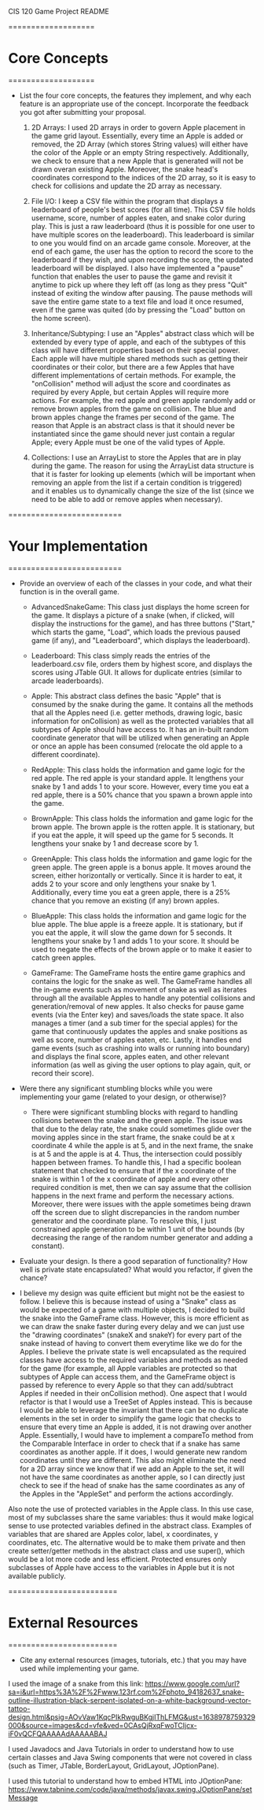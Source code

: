 CIS 120 Game Project README


===================
# Core Concepts #
===================

- List the four core concepts, the features they implement, and why each feature is an appropriate use of the concept. Incorporate the feedback you got after submitting your proposal.

  1. 2D Arrays: I used 2D arrays in order to govern Apple placement in the game grid layout. Essentially, every time an Apple is added or removed, the 2D Array (which stores String values) will either have the color of the Apple or an empty String respectively. Additionally, we check to ensure that a new Apple that is generated will not be drawn overan existing Apple. Moreover, the snake head's coordinates correspond to the indices of the 2D array, so it is easy to check for collisions and update the 2D array as necessary.

  2. File I/O: I keep a CSV file within the program that displays a leaderboard of people's best scores (for all time). This CSV file holds username, score, number of apples eaten, and snake color during play. This is just a raw leaderboard (thus it is possible for one user to have multiple scores on the leaderboard). This leaderboard is similar to one you would find on an arcade game console. Moreover, at the end of each game, the user has the option to record the score to the leaderboard if they wish, and upon recording the score, the updated leaderboard will be displayed. I also have implemented a "pause" function that enables the user to pause the game and revisit it anytime to pick up where they left off (as long as they press "Quit" instead of exiting the window after pausing. The pause methods will save the entire game state to a text file and load it once resumed, even if the game was quited (do by pressing the "Load" button on the home screen).

  3. Inheritance/Subtyping: I use an "Apples" abstract class which will be extended by every type of apple, and each of the subtypes of this class will have different properties based on their special power. Each apple will have multiple shared methods such as getting their coordinates or their color, but there are a few Apples that have different implementations of certain methods. For example, the "onCollision" method will adjust the score and coordinates as required by every Apple, but certain Apples will require more actions. For example, the red apple and green apple randomly add or remove brown apples from the game on collision. The blue and brown apples change the frames per second of the game. The reason that Apple is an abstract class is that it should never be instantiated since the game should never just contain a regular Apple; every Apple must be one of the valid types of Apple.

  4. Collections: I use an ArrayList to store the Apples that are in play during the game. The reason for using the ArrayList data structure is that it is faster for looking up elements (which will be important when removing an apple from the list if a certain condition is triggered) and it enables us to dynamically change the size of the list (since we need to be able to add or remove apples when necessary).

=========================
# Your Implementation #
=========================

- Provide an overview of each of the classes in your code, and what their
  function is in the overall game.

  - AdvancedSnakeGame: This class just displays the home screen for the game. It displays a picture of a snake (when, if clicked, will display the instructions for the game), and has three buttons ("Start," which starts the game, "Load", which loads the previous paused game (if any), and "Leaderboard", which displays the leaderboard).

  - Leaderboard: This class simply reads the entries of the leaderboard.csv file, orders them by highest score, and displays the scores using JTable GUI. It allows for duplicate entries (similar to arcade leaderboards).

  - Apple: This abstract class defines the basic "Apple" that is consumed by the snake during the game. It contains all the methods that all the Apples need (i.e. getter methods, drawing logic, basic information for onCollision) as well as the protected variables that all subtypes of Apple should have access to. It has an in-built random coordinate generator that will be utilized when generating an Apple or once an apple has been consumed (relocate the old apple to a different coordinate).

  - RedApple: This class holds the information and game logic for the red apple. The red apple is your standard apple. It lengthens your snake by 1 and adds 1 to your score. However, every time you eat a red apple, there is a 50% chance that you spawn a brown apple into the game.

  - BrownApple: This class holds the information and game logic for the brown apple. The brown apple is the rotten apple. It is stationary, but if you eat the apple, it will speed up the game for 5 seconds. It lengthens your snake by 1 and decrease score by 1.

  - GreenApple: This class holds the information and game logic for the green apple. The green apple is a bonus apple. It moves around the screen, either horizontally or vertically. Since it is harder to eat, it adds 2 to your score and only lengthens your snake by 1. Additionally, every time you eat a green apple, there is a 25% chance that you remove an existing (if any) brown apples.

  - BlueApple: This class holds the information and game logic for the blue apple. The blue apple is a freeze apple. It is stationary, but if you eat the apple, it will slow the game down for 5 seconds. It lengthens your snake by 1 and adds 1 to your score. It should be used to negate the effects of the brown apple or to make it easier to catch green apples.

  - GameFrame: The GameFrame hosts the entire game graphics and contains the logic for the snake as well. The GameFrame handles all the in-game events such as movement of snake as well as iterates through all the available Apples to handle any potential collisions and generation/removal of new apples. It also checks for pause game events (via the Enter key) and saves/loads the state space. It also manages a timer (and a sub timer for the special apples) for the game that continuously updates the apples and snake positions as well as score, number of apples eaten, etc. Lastly, it handles end game events (such as crashing into walls or running into boundary) and displays the final score, apples eaten, and other relevant information (as well as giving the user options to play again, quit, or record their score).

- Were there any significant stumbling blocks while you were implementing your
  game (related to your design, or otherwise)?
  
  - There were significant stumbling blocks with regard to handling collisions between the snake and the green apple. The issue was that due to the delay rate, the snake could sometimes glide over the moving apples since in the start frame, the snake could be at x coordinate 4 while the apple is at 5, and in the next frame, the snake is at 5 and the apple is at 4. Thus, the intersection could possibly happen between frames. To handle this, I had a specific boolean statement that checked to ensure that if the x coordinate of the snake is within 1 of the x coordinate of apple and every other required condition is met, then we can say assume that the collision happens in the next frame and perform the necessary actions. Moreover, there were issues with the apple sometimes being drawn off the screen due to slight discrepancies in the random number generator and the coordinate plane. To resolve this, I just constrained apple generation to be within 1 unit of the bounds (by decreasing the range of the random number generator and adding a constant).

- Evaluate your design. Is there a good separation of functionality? How well is
  private state encapsulated? What would you refactor, if given the chance?

- I believe my design was quite efficient but might not be the easiest to follow. I believe this is because instead of using a "Snake" class as would be expected of a game with multiple objects, I decided to build the snake into the GameFrame class. However, this is more efficient as we can draw the snake faster during every delay and we can just use the "drawing coordinates" (snakeX and snakeY) for every part of the snake instead of having to convert them everytime like we do for the Apples.  I believe the private state is well encapsulated as the required classes have access to the required variables and methods as needed for the game (for example, all Apple variables are protected so that subtypes of Apple can access them, and the GameFrame object is passed by reference to every Apple so that they can add/subtract Apples if needed in their onCollision method). One aspect that I would refactor is that I would use a TreeSet of Apples instead. This is because I would be able to leverage the invariant that there can be no duplicate elements in the set in order to simplify the game logic that checks to ensure that every time an Apple is added, it is not drawing over another Apple. Essentially, I would have to implement a compareTo method from the Comparable Interface in order to check that if a snake has same coordinates as another apple. If it does, I would generate new random coordinates until they are different. This also might eliminate the need for a 2D array since we know that if we add an Apple to the set, it will not have the same coordinates as another apple, so I can directly just check to see if the head of snake has the same coordinates as any of the Apples in the "AppleSet" and perform the actions accordingly.

Also note the use of protected variables in the Apple class. In this use case, most of my subclasses share the same variables: thus it would make logical sense to use protected variables defined in the abstract class. Examples of variables that are shared are Apples color, label, x coordinates, y coordinates, etc. The alternative would be to make them private and then create setter/getter methods in the abstract class and use super(), which would be a lot more code and less efficient. Protected ensures only subclasses of Apple have access to the variables in Apple but it is not available publicly.

========================
# External Resources #
========================

- Cite any external resources (images, tutorials, etc.) that you may have used 
  while implementing your game.

I used the image of a snake from this link:
https://www.google.com/url?sa=i&url=https%3A%2F%2Fwww.123rf.com%2Fphoto_94182637_snake-outline-illustration-black-serpent-isolated-on-a-white-background-vector-tattoo-design.html&psig=AOvVaw1KqcPIkRwguBKgjIThLFMG&ust=1638978759329000&source=images&cd=vfe&ved=0CAsQjRxqFwoTCIjcx-iF0vQCFQAAAAAdAAAAABAJ

I used Javadocs and Java Tutorials in order to understand how to use certain classes and Java Swing components that
were not covered in class (such as Timer, JTable, BorderLayout, GridLayout, JOptionPane).

I used this tutorial to understand how to embed HTML into JOptionPane:
https://www.tabnine.com/code/java/methods/javax.swing.JOptionPane/setMessage
